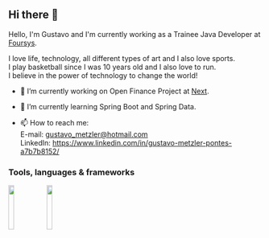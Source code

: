 
## Hi there 👋
Hello, I'm Gustavo and I'm currently working as a Trainee Java Developer at [Foursys](https://www.foursys.com.br/). 

I love life, technology, all different types of art and I also love sports.<br>
I play basketball since I was 10 years old and I also love to run.<br>
I believe in the power of technology to change the world!<br>


- 🔭 I’m currently working on Open Finance Project at [Next](https://next.me/conta-next?gclid=CjwKCAjwz_WGBhA1EiwAUAxIcZR1kbPJuZCgFuaIlNF8jvMPFT1jYx69q9Pqvzdfh8FuCVvsYOPGRhoCEakQAvD_BwE).
- 🌱 I’m currently learning Spring Boot and Spring Data. 


- 📫 How to reach me: <br>
      E-mail: gustavo_metzler@hotmail.com<br>
      LinkedIn: https://www.linkedin.com/in/gustavo-metzler-pontes-a7b7b8152/


### Tools, languages & frameworks
<code><img width="15%" src="https://www.vectorlogo.zone/logos/java/java-ar21.svg"></code><code><img width="15%" src="https://www.vectorlogo.zone/logos/hibernate/hibernate-ar21.svg"></code>
